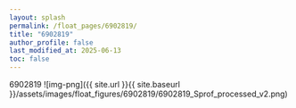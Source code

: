 ```yaml
---
layout: splash
permalink: /float_pages/6902819/
title: "6902819"
author_profile: false
last_modified_at: 2025-06-13
toc: false
---
```

 
6902819
![img-png]({{ site.url }}{{ site.baseurl }}/assets/images/float_figures/6902819/6902819_Sprof_processed_v2.png)